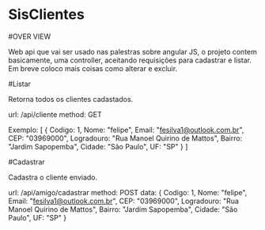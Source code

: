 # SisClientes

#OVER VIEW

Web api que vai ser usado nas palestras sobre angular JS, o projeto contem basicamente, uma controller, aceitando requisições para cadastrar e listar. Em breve coloco mais coisas como alterar e excluir.

#Listar

Retorna todos os clientes cadastados.

url: /api/cliente
method: GET

Exemplo: 
[
{
Codigo: 1,
Nome: "felipe",
Email: "fesilva1@outlook.com.br",
CEP: "03969000",
Logradouro: "Rua Manoel Quirino de Mattos",
Bairro: "Jardim Sapopemba",
Cidade: "São Paulo",
UF: "SP"
}
]

#Cadastrar

Cadastra o cliente enviado.

url: /api/amigo/cadastrar
method: POST
data: {
Codigo: 1,
Nome: "felipe",
Email: "fesilva1@outlook.com.br",
CEP: "03969000",
Logradouro: "Rua Manoel Quirino de Mattos",
Bairro: "Jardim Sapopemba",
Cidade: "São Paulo",
UF: "SP"
}
